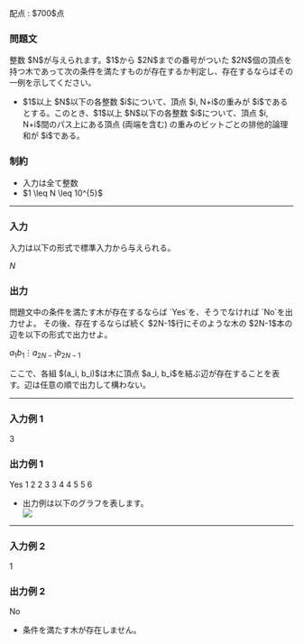 
<div>

<span>

<span>

<p>
配点 : $700$点
</p>

<div>

<section>

### **問題文**

<p>
整数 $N$が与えられます。$1$から $2N$までの番号がついた $2N$個の頂点を持つ木であって次の条件を満たすものが存在するか判定し、存在するならばその一例を示してください。
</p>

<ul>

<li>
$1$以上 $N$以下の各整数 $i$について、頂点 $i, N+i$の重みが $i$であるとする。このとき、$1$以上 $N$以下の各整数 $i$について、頂点 $i, N+i$間のパス上にある頂点 (両端を含む) の重みのビットごとの排他的論理和が $i$である。
</li>

</ul>

</section>

</div>

<div>

<section>

### **制約**

<ul>

<li>
入力は全て整数
</li>

<li>
$1 \leq N \leq 10^{5}$
</li>

</ul>

</section>

</div>

---

<div>

<div>

<section>

### **入力**

<p>
入力は以下の形式で標準入力から与えられる。
</p>

<div>

$N$
</div>

</section>

</div>

<div>

<section>

### **出力**

<p>
問題文中の条件を満たす木が存在するならば `Yes`を、そうでなければ `No`を出力せよ。
その後、存在するならば続く $2N-1$行にそのような木の $2N-1$本の辺を以下の形式で出力せよ。
</p>

<div>

$a_{1}$$b_{1}$$\vdots$$a_{2N-1}$$b_{2N-1}$
</div>

<p>
ここで、各組 $(a_i, b_i)$は木に頂点 $a_i, b_i$を結ぶ辺が存在することを表す。辺は任意の順で出力して構わない。
</p>

</section>

</div>

</div>

---

<div>

<section>

### **入力例 1**

<div>

3

</div>

</section>

</div>

<div>

<section>

### **出力例 1**

<div>

Yes
1 2
2 3
3 4
4 5
5 6

</div>

<ul>

<li>
出力例は以下のグラフを表します。

<div>

<img src="https://img.atcoder.jp/agc035/d004b05438497d50637b534e89f7a511.png">

</img>

</div>

</li>

</ul>

</section>

</div>

---

<div>

<section>

### **入力例 2**

<div>

1

</div>

</section>

</div>

<div>

<section>

### **出力例 2**

<div>

No

</div>

<ul>

<li>
条件を満たす木が存在しません。
</li>

</ul>

</section>

</div>

</span>

</span>

</div>
